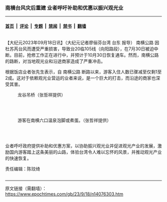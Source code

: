 ### 南横台风灾后重建 业者呼吁补助和优惠以振兴观光业

---

#### [首页](../../../..?n14076303) &nbsp;|&nbsp; [评论](../../../../../epoch-comment?n14076303) &nbsp;|&nbsp; [专题](../../../../../epoch-special?n14076303) &nbsp;|&nbsp; [禁闻](../../../../../epoch-news?n14076303) &nbsp;|&nbsp; [禁书](../../../../../books?n14076303) &nbsp;|&nbsp; [翻墙](https://github.com/gfw-breaker/nogfw/blob/master/README.md?n14076303)


<div class="column" id="artbody" itemprop="articleBody">
 <!-- article content begin -->
 <p>
  【大纪元2023年09月18日讯】（大纪元记者廖俪芬台湾
  <ok href="https://www.epochtimes.com/gb/tag/%E5%8F%B0%E4%B8%9C.html">
   台东
  </ok>
  报导）
  <ok href="https://www.epochtimes.com/gb/tag/%E5%8D%97%E6%A8%AA%E5%85%AC%E8%B7%AF.html">
   南横公路
  </ok>
  因杜苏芮台风而遭受严重损害，导致台20临105线（向阳路段），在7月30日被迫中断。目前，抢修工作正在进行中，并预计于10月30日恢复通车。然而，南横公路的路断，对当地观光业和沿途商家造成了严重冲击。
 </p>
 <p>
  根据饭店业者张先生表示，自
  <ok href="https://www.epochtimes.com/gb/tag/%E5%8D%97%E6%A8%AA%E5%85%AC%E8%B7%AF.html">
   南横公路
  </ok>
  断路以来，游客入住人数已骤减至仅剩1至2成。这对于依赖观光业营运的业者来说，是一个巨大的打击，而沿途的商家也深受其害。
 </p>
 <figure aria-describedby="caption-attachment-14076305" class="wp-caption aligncenter" id="attachment_14076305" style="width: 450px">
  <ok href="https://i.epochtimes.com/assets/uploads/2023/09/id14076305-636381.jpg" target="_blank">
   <img alt="" class="wp-image-14076305" src="https://i.epochtimes.com/assets/uploads/2023/09/id14076305-636381-600x800.jpg"/>
  </ok>
  <br/><figcaption class="wp-caption-text" id="caption-attachment-14076305">
   龙谷吊桥（张哲祥提供）
  </figcaption><br/>
 </figure><br/>
 <figure aria-describedby="caption-attachment-14076306" class="wp-caption aligncenter" id="attachment_14076306" style="width: 600px">
  <ok href="https://i.epochtimes.com/assets/uploads/2023/09/id14076306-636382.jpg" target="_blank">
   <img alt="" class="size-large wp-image-14076306" src="https://i.epochtimes.com/assets/uploads/2023/09/id14076306-636382-600x450.jpg"/>
  </ok>
  <br/><figcaption class="wp-caption-text" id="caption-attachment-14076306">
   游客在南横六口温泉泡脚或煮蛋。（张哲祥提供）
  </figcaption><br/>
 </figure><br/>
 <p>
  业者呼吁政府提供补助和优惠方案，以协助振兴观光业并促进观光产业的发展，激励国内游客踏上这条美丽的山路，体验台湾令人难以忘怀的风景，并推动观光产业的快速恢复。
 </p>
 <p>
  责任编辑：陈玟绮
 </p>
 <!-- article content end -->
</div>


<img src='http://gfw-breaker.win/epoch-news/pages/ncid1349361/n14076303.md' width='0px' height='0px'/>

---

原文链接（需翻墙）：https://www.epochtimes.com/gb/23/9/18/n14076303.htm